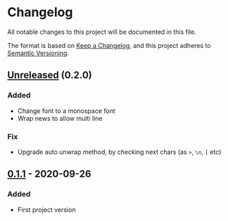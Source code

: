 # Changelog

All notable changes to this project will be documented in this file.

The format is based on [Keep a Changelog](https://keepachangelog.com/en/1.0.0/), and this project adheres to [Semantic Versioning](https://semver.org/spec/v2.0.0.html).

## [Unreleased] (0.2.0)

### Added

* Change font to a monospace font
* Wrap news to allow multi line 

### Fix

* Upgrade auto unwrap method, by checking next chars (as  `>`, `\n`, `[` etc)

## [0.1.1] - 2020-09-26

### Added

* First project version

[Unreleased]: https://github.com/gastbob40/InfinityNews/compare/v0.1.1...master/
[0.1.1]: https://github.com/gastbob40/InfinityNews/releases/tag/v0.1.1
